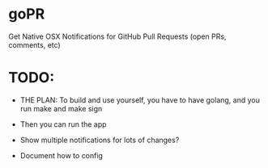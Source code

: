 # goPR

Get Native OSX Notifications for GitHub Pull Requests (open PRs, comments, etc)

# TODO:

* THE PLAN: To build and use yourself, you have to have golang, and you run make and make sign
* Then you can run the app

* Show multiple notifications for lots of changes?
* Document how to config